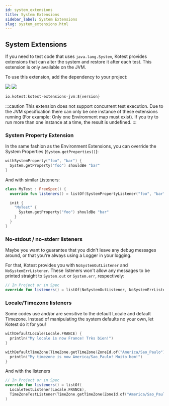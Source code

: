 ```yaml
---
id: system_extensions
title: System Extensions
sidebar_label: System Extensions
slug: system_extensions.html
---
```





## System Extensions

If you need to test code that uses `java.lang.System`, Kotest provides extensions that can alter the system and restore it after each test. This extension is only available on the JVM.

To use this extension, add the dependency to your project:

[<img src="https://img.shields.io/maven-central/v/io.kotest/kotest-extensions-jvm.svg?label=latest%20release"/>](https://search.maven.org/artifact/io.kotest/kotest-extensions-jvm)
[<img src="https://img.shields.io/maven-metadata/v?metadataUrl=https%3A%2F%2Fcentral.sonatype.com%2Frepository%2Fmaven-snapshots%2Fio%2Fkotest%2Fkotest-extensions-jvm%2Fmaven-metadata.xml"/>](https://central.sonatype.com/repository/maven-snapshots/io/kotest/kotest-extensions-jvm/maven-metadata.xml)


```kotlin
io.kotest:kotest-extensions-jvm:${version}
```

:::caution
This extension does not support concurrent test execution. Due to the JVM specification there can only be one instance of these extensions running (For example: Only one Environment map must exist). If you try to run more than one instance at a time, the result is undefined.
:::


### System Property Extension

In the same fashion as the Environment Extensions, you can override the System Properties (`System.getProperties()`):

```kotlin
withSystemProperty("foo", "bar") {
  System.getProperty("foo") shouldBe "bar"
}
```

And with similar Listeners:

```kotlin
class MyTest : FreeSpec() {
  override fun listeners() = listOf(SystemPropertyListener("foo", "bar"))

  init {
    "MyTest" {
      System.getProperty("foo") shouldBe "bar"
    }
  }
}
```

### No-stdout / no-stderr listeners

Maybe you want to guarantee that you didn't leave any debug messages around, or that you're always using a Logger in your logging.

For that, Kotest provides you with `NoSystemOutListener` and `NoSystemErrListener`. These listeners won't allow any messages to be printed straight to `System.out` or `System.err`, respectively:

```kotlin
// In Project or in Spec
override fun listeners() = listOf(NoSystemOutListener, NoSystemErrListener)
```

### Locale/Timezone listeners

Some codes use and/or are sensitive to the default Locale and default Timezone. Instead of manipulating the system defaults no your own,
let Kotest do it for you!

```kotlin
withDefaultLocale(Locale.FRANCE) {
  println("My locale is now France! Très bien!")
}

withDefaultTimeZone(TimeZone.getTimeZone(ZoneId.of("America/Sao_Paulo"))) {
  println("My timezone is now America/Sao_Paulo! Muito bem!")
}
```

And with the listeners

```kotlin
// In Project or in Spec
override fun listeners() = listOf(
  LocaleTestListener(Locale.FRANCE),
  TimeZoneTestListener(TimeZone.getTimeZone(ZoneId.of("America/Sao_Paulo")))
)
```
